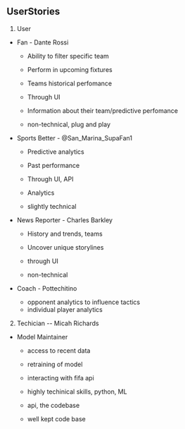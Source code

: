 ## UserStories

1. User 
* Fan - Dante Rossi
    * Ability to filter specific team
    * Perform in upcoming fixtures
    * Teams historical perfomance

    * Through UI

    * Information about their team/predictive perfomance

    * non-technical, plug and play

* Sports Better - @San_Marina_SupaFan1
    * Predictive analytics 
    * Past performance

    * Through UI, API

    * Analytics

    * slightly technical
* News Reporter - Charles Barkley
    * History and trends, teams
    * Uncover unique storylines

    * through UI

    * non-technical 
* Coach - Pottechitino
    * opponent analytics to influence tactics
    * individual player analytics



2. Techician -- Micah Richards
* Model Maintainer
    * access to recent data
    * retraining of model 
    * interacting with fifa api

    * highly techinical skills, python, ML 

    * api, the codebase

    * well kept code base 



